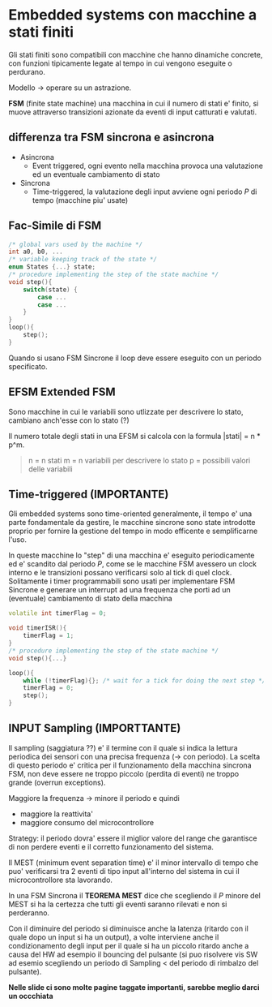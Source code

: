 # Embedded systems con macchine a stati finiti

Gli stati finiti sono compatibili con macchine che hanno dinamiche concrete, con funzioni tipicamente legate al tempo in cui vengono eseguite o perdurano.  

Modello -> operare su un astrazione.

**FSM** (finite state machine) una macchina in cui il numero di stati e' finito, si muove attraverso transizioni azionate da eventi di input catturati e valutati.  

## differenza tra FSM sincrona e asincrona

- Asincrona
  - Event triggered, ogni evento nella macchina provoca una valutazione ed un eventuale cambiamento di stato
- Sincrona
  - Time-triggered, la valutazione degli input avviene ogni periodo _P_ di tempo (macchine piu' usate)

## Fac-Simile di FSM

```cpp
/* global vars used by the machine */
int a0, b0, ...
/* variable keeping track of the state */
enum States {...} state;
/* procedure implementing the step of the state machine */
void step(){
    switch(state) {
        case ...
        case ...
    }
}
loop(){
    step();
}
```

Quando si usano FSM Sincrone il loop deve essere eseguito con un periodo specificato.

## EFSM Extended FSM

Sono macchine in cui le variabili sono utlizzate per descrivere lo stato, cambiano anch'esse con lo stato (?)

Il numero totale degli stati in una EFSM si calcola con la formula |stati| = n * p^m.  

> n = n stati
> m = n variabili per descrivere lo stato
> p = possibili valori delle variabili

## Time-triggered (IMPORTANTE)

Gli embedded systems sono time-oriented generalmente, il tempo e' una parte fondamentale da gestire, le macchine sincrone sono state introdotte proprio per fornire la gestione del tempo in modo efficente e semplificarne l'uso.  

In queste macchine lo "step" di una macchina e' eseguito periodicamente ed e' scandito dal periodo _P_, come se le macchine FSM avessero un clock interno e le transizioni possano verificarsi solo al tick di quel clock. Solitamente i timer programmabili sono usati per implementare FSM Sincrone e generare un interrupt ad una frequenza che porti ad un (eventuale) cambiamento di stato della macchina

```cpp
volatile int timerFlag = 0;

void timerISR(){
    timerFlag = 1;
}
/* procedure implementing the step of the state machine */
void step(){...}

loop(){
    while (!timerFlag){}; /* wait for a tick for doing the next step */
    timerFlag = 0;
    step();
}
```

## INPUT Sampling (IMPORTTANTE)

Il sampling (saggiatura ??) e' il termine con il quale si indica la lettura periodica dei sensori con una precisa frequenza (-> con periodo). La scelta di questo periodo e' critica per il funzionamento della macchina sincrona FSM, non deve essere ne troppo piccolo (perdita di eventi) ne troppo grande (overrun exceptions).  

Maggiore la frequenza -> minore il periodo e quindi

- maggiore la reattivita'
- maggiore consumo del microcontrollore

Strategy: il periodo dovra' essere il miglior valore del range che garantisce di non perdere eventi e il corretto funzionamento del sistema.

Il MEST (minimum event separation time) e' il minor intervallo di tempo che puo' verificarsi tra 2 eventi di tipo input all'interno del sistema in cui il microcontrollore sta lavorando.

In una FSM Sincrona il **TEOREMA MEST** dice che scegliendo il _P_ minore del MEST si ha la certezza che tutti gli eventi saranno rilevati e non si perderanno.

Con il diminuire del periodo si diminuisce anche la latenza (ritardo con il quale dopo un input si ha un output), a volte interviene anche il condizionamento degli input per il quale si ha un piccolo ritardo anche a causa del HW ad esempio il bouncing del pulsante (si puo risolvere vis SW ad esemio scegliendo un periodo di Sampling < del periodo di rimbalzo del pulsante).

**Nelle slide ci sono molte pagine taggate importanti, sarebbe meglio darci un occchiata**
